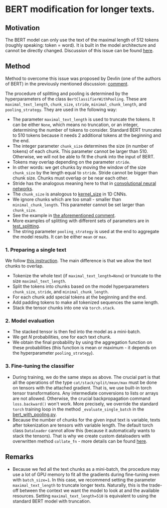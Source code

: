 # BERT modification for longer texts.

## Motivation
The BERT model can only use the text of the maximal length of $512$ tokens (roughly speaking: token = word). It is built in the model architecture and cannot be directly changed. Discussion of this issue can be found [here](https://github.com/google-research/bert/issues/27).

## Method
Method to overcome this issue was proposed by Devlin (one of the authors of BERT) in the previously mentioned discussion: [comment](https://github.com/google-research/bert/issues/27#issuecomment-435265194).

The procedure of splitting and pooling is determined by the hyperparameters of the class `BertClassifierWithPooling`. These are `maximal_text_length`, `chunk_size`, `stride`, `minimal_chunk_length`,  and `pooling_strategy`.
They are used in the following way:
- The parameter `maximal_text_length` is used to truncate the tokens. It can be either `None`, which means no truncation, or an integer, determining the number of tokens to consider. Standard BERT truncates to $510$ tokens because it needs $2$ additional tokens at the beginning and the end.
- The integer parameter `chunk_size` determines the size (in number of tokens) of each chunk. This parameter cannot be larger than $510$. Otherwise, we will not be able to fit the chunk into the input of BERT.
- Tokens may overlap depending on the parameter `stride`.
- In other words: we get chunks by moving the window of the size `chunk_size` by the length equal to `stride`. Stride cannot be bigger than chunk size. Chunks must overlap or be near each other.
- Stride has the analogous meaning here to that in [convolutional neural networks](https://deepai.org/machine-learning-glossary-and-terms/stride).
- The `chunk_size` is analogous to [kernel_size](https://pytorch.org/docs/stable/generated/torch.nn.Conv1d.html) in 1D CNNs.
- We ignore chunks which are too small - smaller than `minimal_chunk_length`. This parameter cannot be set larger than `chunk_size`.
- See the example in [the aforementioned comment](https://github.com/google-research/bert/issues/27#issuecomment-435265194).
- More examples of splitting with different sets of parameters are in [test_splitting](https://github.com/mim-solutions/bert_for_longer_texts/blob/main/tests/test_splitting.py).
- The string parameter `pooling_strategy` is used at the end to aggregate the model results. It can be either `mean` or `max`.

### 1. Preparing a single text
We follow [this instruction](https://www.kdnuggets.com/2021/04/apply-transformers-any-length-text.html). The main difference is that we allow the text chunks to overlap.
- Tokenize the whole text (if `maximal_text_length=None`) or truncate to the size `maximal_text_length`.
- Split the tokens into chunks based on the model hyperparameters `chunk_size`, `stride`, and `minimal_chunk_length`.
- For each chunk add special tokens at the beginning and the end.
- Add padding tokens to make all tokenized sequences the same length.
- Stack the tensor chunks into one via `torch.stack`.

### 2. Model evaluation
- The stacked tensor is then fed into the model as a mini-batch.
- We get $N$ probabilities, one for each text chunk.
- We obtain the final probability by using the aggregation function on these probabilities (this function is mean or maximum - it depends on the hyperparameter `pooling_strategy`).

### 3. Fine-tuning the classifier
- During training, we do the same steps as above. The crucial part is that all the operations of the type `cat/stack/split/mean/max` must be done on tensors with the attached gradient. That is, we use built-in torch tensor transformations. Any intermediate conversions to lists or arrays are not allowed. Otherwise, the crucial backpropagation command `loss.backward()` won't work. More precisely, we override the standard `torch` training loop in the method `_evaluate_single_batch` in the [bert_with_pooling.py](https://github.com/mim-solutions/bert_for_longer_texts/blob/main/belt_nlp/bert_with_pooling.py).
- Because the number of chunks for the given input text is variable, texts after tokenization are tensors with variable length. The default torch class `Dataloader` cannot allow this (because it automatically wants to stack the tensors). That is why we create custom dataloaders with overwritten method `collate_fn` - more details can be found [here](https://discuss.pytorch.org/t/dataloader-for-various-length-of-data/6418).

## Remarks
- Because we fed all the text chunks as a mini-batch, the procedure may use a lot of GPU memory to fit all the gradients during fine-tuning even with `batch_size=1`. In this case, we recommend setting the parameter `maximal_text_length` to truncate longer texts. Naturally, this is the trade-off between the context we want the model to look at and the available resources. Setting `maximal_text_length=510` is equivalent to using the standard BERT model with truncation.